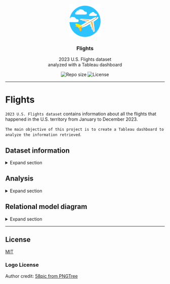 <p align="center">
  <img src="media/flights-logo.png" width="100" alt="Repository logo" />
</p>
<h3 align="center">Flights</h3>
<p align="center">2023 U.S. Flights dataset <br> analyzed with a Tableau dashboard<p>
<p align="center">
    <img src="https://img.shields.io/github/repo-size/lhbelfanti/flights?label=Repo%20size" alt="Repo size" />
    <img src="https://img.shields.io/github/license/lhbelfanti/flights?label=License" alt="License" />
</p>

---

# Flights
`2023 U.S. Flights dataset` contains information about all the flights that happened in the U.S. territory from January to December 2023.

`The main objective of this project is to create a Tableau dashboard to analyze the information retrieved`.

## Dataset information
<details>
  <summary>Expand section</summary>
  
The dataset is composed by 4 different subsets (CSV formatted files):
- `airlines`: Contains all the information about the airlines that flew during the 2023 between two airports in the U.S. territory.
- `airports`: All the U.S. commercial airports during the 2023
- `delay_reasons`: Specifies the different types of delay that the flights suffered during the January-December 2023 period
- `flights`: The information about each flight. For example: flight time, expected departure and arrive time vs real departure and arrive time, delay information, cancelled or diverted flight, etc.


### Where was the dataset information obtained from?
The [Bureau of Transportation Statistics of the government of the United States](https://www.transtats.bts.gov/DL_SelectFields.aspx?gnoyr_VQ=FGJ&QO_fu146_anzr=b0-gvzr), has a lot of information that could be used to create our own dataset.

I retrieved the information of the subsets `flights`, `airports` and `airlines` from that page. You can find them inside the [raw folder](./src/data/raw) of this repository.

The `delay_reasons subset` was created from the `flights subset`, after analyzing the 3 subsets.
</details>

## Analysis
<details>
  <summary>Expand section</summary>

**Step 1:**

- Run a dataset profiling. `ydata_profiling` was used to achieve this task and obtain valuable information about the different subsets.
  - The script to run that process is [create_profiling.py](./src/data/create_profiling.py)


**Step 2:**

With the information retrieved and with the objective of "creating a Tableau Dashboard" in mind, the next step was to remove the unnecessary data. 
- This part is the most important because that data will be then converted into information with the visualization of the Dashboard, and there was a lot of things that were not necessary or the format was not the one I needed.
- Imported the airlines and airports datasets into a Google Sheets document, and using the script [inspect_flights_subset.py](./src/data/inspect_flights_subset.py), I completed the subsets, adding the missing airlines and airports.


**Step 3:**

Lastly but not less important, the `flights subset` was cleaned up.
- Imported a sample of the January CSV, analyzed which columns added value to the future Tableau Dashboard, and which of them should be renamed, deleted or transformed.
- Expanded the `FL_DATE` column into 3 columns `DAY`, `MONTH` and `YEAR` (I could have download that data directly from the `bts.gov` page but as each download took a lot of time and I had that information in another column, I decided not to do that, and use the one I had to obtain the same result), and removed the hour because it was always 12:00:00
- Removed the unnecessary columns
- Created the `delay_reasons subset` to reduce the information of delays to 2 columns instead of 5 (in the `flights subset`). 
- Created the script [clean_flights_subset.py](./src/data/clean_flights_subset.py) to do this whole process


After all this analysis, the new subsets were created in the ['processed' folder](./src/data/processed).


This process helped me to reduce the `flights subset` size in MB, to the half.
</details>

## Relational model diagram
<details>
  <summary>Expand section</summary>

```mermaid
---
title: Entity Relationship Diagram
---
erDiagram
    FLIGHTS ||--|{ AIRLINES : ""
    FLIGHTS ||--|{ AIPORTS : ""
    FLIGHTS ||--|{ DELAY_REASON : ""
    FLIGHTS {
        INTEGER DAY "CK"  
        INTEGER MONTH "CK"       
        INTEGER YEAR "CK" 
        INTEGER DAY_OF_WEEK "Day of the week, being Sunday = 0"
        VARCHAR(2) CARRIER FK "CK"  
        VARCHAR(3) ORIGIN FK "CK"  
        VARCHAR(3) DEST FK "CK"     
        INTEGER CRS_DEP_TIME "Computerized reservation system (CRS) Departure time (local time: hhmm)"
        INTEGER DEP_TIME "Actual Departure Time (local time: hhmm)"
        INTEGER DEP_DELAY "Difference in minutes between scheduled and actual departure time. Early departures show negative numbers"
        INTEGER TAXI_OUT "Taxi Out Time, in Minutes"   
        INTEGER TAXI_IN "Taxi In Time, in Minutes"
        INTEGER CRS_ARR_TIME "Computerized reservation system (CRS) Arrival Time (local time: hhmm)"
        INTEGER ARR_TIME "Actual Arrival Time (local time: hhmm)"
        INTEGER ARR_DELAY "Difference in minutes between scheduled and actual arrival time. Early arrivals show negative numbers" 
        INTEGER AIR_TIME "Time lenght between TAXI_IN and TAXI_OUT"  
        BOOLEAN CANCELLED "0 if the flight wasn't cancelled, 1 if the flight was cancelled"  
        BOOLEAN DIVERTED "0 if the flight wasn't diverted, 1 if the flight was diverted"    
        INTEGER DELAY "Delay time in minutes. Empty if the flight was on time"       
        INTEGER DELAY_REASON FK "Delay reason ID. Empty if the flight was on time"
    }
    AIRLINES {
        VARCHAR(2) AIR_CARRIER_IATA_CODE PK "IATA airline code (2 characters)"
        VARCHAR(30) AIR_CARRIER_NAME "Airline name"
    }
    AIPORTS {
        VARCHAR(3) AIRPORT_IATA_CODE PK "IATA airport code (3 characters)"
        VARCHAR(150) AIRPORT_NAME "Airport name"
        VARCHAR(50) AIRPORT_CITY "City where the airport is located"
        VARCHAR(2) AIRPORT_STATE "State where the airport is located (2 characters)"
        FLOAT(7) AIRPORT_LATITUDE "Airport latitude"
        FLOAT(7) AIRPORT_LONGITUDE "Airport longitude"
        VARCHAR(100) AIRPORT_COUNTRY "Country where the airport is located"
    }
    DELAY_REASON {
        INTEGER DELAY_ID PK "Delay ID"
        VARCHAR(30) DELAY_CAUSE "Delay cause"
    }
```

</details>


---
## License
[MIT](https://choosealicense.com/licenses/mit/)


### Logo License
Author credit: [58pic from PNGTree](https://pngtree.com/freepng/cartoon-airplane-vector_4364890.html?share=3?sol=downref&id=bef)

